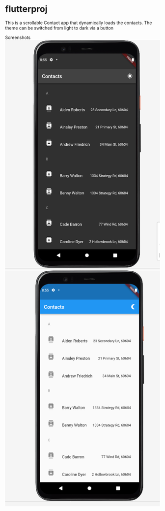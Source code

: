 # flutterproj

This is a scrollable Contact app that dynamically loads the contacts. 
The theme can be switched from light to dark via a button

Screenshots
![alt text](darkflutter.png)
![alt_text](lightflutter.png)